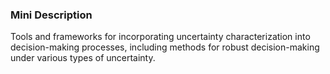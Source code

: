 ### Mini Description

Tools and frameworks for incorporating uncertainty characterization into decision-making processes, including methods for robust decision-making under various types of uncertainty.
